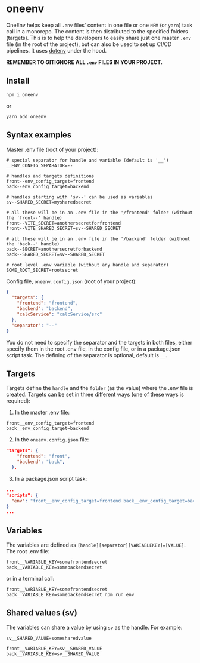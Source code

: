 # oneenv

OneEnv helps keep all `.env` files' content in one file or one `NPM` (or `yarn`) task call in a monorepo. The content is then distributed to the specified folders (targets). This is to help the developers to easily share just one master `.env` file (in the root of the project), but can also be used to set up CI/CD pipelines. It uses [dotenv](https://www.npmjs.com/package/dotenv) under the hood.

**REMEMBER TO GITIGNORE ALL `.env` FILES IN YOUR PROJECT.**

## Install

```console
npm i oneenv
```

or

```console
yarn add oneenv
```

## Syntax examples

Master .env file (root of your project):

```dosini
# special separator for handle and variable (default is '__')
__ENV_CONFIG_SEPARATOR=--

# handles and targets definitions
front--env_config_target=frontend
back--env_config_target=backend

# handles starting with 'sv--' can be used as variables
sv--SHARED_SECRET=mysharedsecret

# all these will be in an .env file in the '/frontend' folder (without the 'front--' handle)
front--VITE_SECRET=anothersecretforfrontend
front--VITE_SHARED_SECRET=sv--SHARED_SECRET

# all these will be in an .env file in the '/backend' folder (without the 'back--' handle)
back--SECRET=anothersecretforbackend
back--SHARED_SECRET=sv--SHARED_SECRET

# root level .env variable (without any handle and separator)
SOME_ROOT_SECRET=rootsecret
```

Config file, `oneenv.config.json` (root of your project):
```json
{
  "targets": {
    "frontend": "frontend",
    "backend": "backend",
    "calcService": "calcService/src"
  },
  "separator": "--"
}
```

You do not need to specify the separator and the targets in both files, either specify them in the root .env file, in the config file, or in a package.json script task. The defining of the separator is optional, default is `__`.

## Targets

Targets define the `handle` and the `folder` (as the value) where the .env file is created. Targets can be set in three different ways (one of these ways is required):

1. In the master .env file:
```dosini
front__env_config_target=frontend
back__env_config_target=backend
```

2. In the `oneenv.config.json` file:
```json
"targets": {
    "frontend": "front",
    "backend": "back",
  },
```

3. In a package.json script task:
```json
...
"scripts": {
  "env": "front__env_config_target=frontend back__env_config_target=backend oneenv"
}
...
```

## Variables

The variables are defined as `[handle][separator][VARIABLEKEY]=[VALUE]`. The root .env file:
```dosini
front__VARIABLE_KEY=somefrontendsecret
back__VARIABLE_KEY=somebackendsecret
```
or in a terminal call:
```console
front__VARIABLE_KEY=somefrontendsecret back__VARIABLE_KEY=somebackendsecret npm run env
```

## Shared values (sv)

The variables can share a value by using `sv` as the handle. For example:
```dosini
sv__SHARED_VALUE=somesharedvalue

front__VARIABLE_KEY=sv__SHARED_VALUE
back__VARIABLE_KEY=sv__SHARED_VALUE
```
